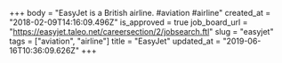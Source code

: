 +++
body = "EasyJet is a British airline. #aviation #airline"
created_at = "2018-02-09T14:16:09.496Z"
is_approved = true
job_board_url = "https://easyjet.taleo.net/careersection/2/jobsearch.ftl"
slug = "easyjet"
tags = ["aviation", "airline"]
title = "EasyJet"
updated_at = "2019-06-16T10:36:09.626Z"
+++

